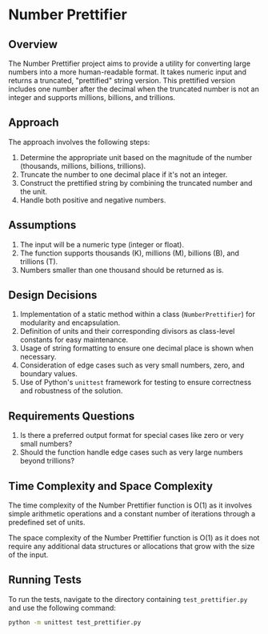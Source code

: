 # Number Prettifier

## Overview
The Number Prettifier project aims to provide a utility for converting large numbers into a more human-readable format. It takes numeric input and returns a truncated, "prettified" string version. This prettified version includes one number after the decimal when the truncated number is not an integer and supports millions, billions, and trillions.

## Approach
The approach involves the following steps:
1. Determine the appropriate unit based on the magnitude of the number (thousands, millions, billions, trillions).
2. Truncate the number to one decimal place if it's not an integer.
3. Construct the prettified string by combining the truncated number and the unit.
4. Handle both positive and negative numbers.

## Assumptions
1. The input will be a numeric type (integer or float).
2. The function supports thousands (K), millions (M), billions (B), and trillions (T).
3. Numbers smaller than one thousand should be returned as is.


## Design Decisions
1. Implementation of a static method within a class (`NumberPrettifier`) for modularity and encapsulation.
2. Definition of units and their corresponding divisors as class-level constants for easy maintenance.
3. Usage of string formatting to ensure one decimal place is shown when necessary.
4. Consideration of edge cases such as very small numbers, zero, and boundary values.
5. Use of Python's `unittest` framework for testing to ensure correctness and robustness of the solution.

## Requirements Questions
1. Is there a preferred output format for special cases like zero or very small numbers?
2. Should the function handle edge cases such as very large numbers beyond trillions?

## Time Complexity and Space Complexity
The time complexity of the Number Prettifier function is O(1) as it involves simple arithmetic operations and a constant number of iterations through a predefined set of units.

The space complexity of the Number Prettifier function is O(1) as it does not require any additional data structures or allocations that grow with the size of the input.

## Running Tests
To run the tests, navigate to the directory containing `test_prettifier.py` and use the following command:

```bash
python -m unittest test_prettifier.py
